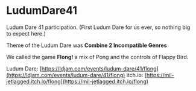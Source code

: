 # LudumDare41
Ludum Dare 41 participation. (First Ludum Dare for us ever, so nothing big to expect here.)

Theme of the Ludum Dare was **Combine 2 Incompatible Genres**

We called the game **Flong!** a mix of Pong and the controls of Flappy Bird.

Ludum Dare: [https://ldjam.com/events/ludum-dare/41/flong](https://ldjam.com/events/ludum-dare/41/flong)
itch.io: [https://mil-jetlagged.itch.io/flong](https://mil-jetlagged.itch.io/flong)
